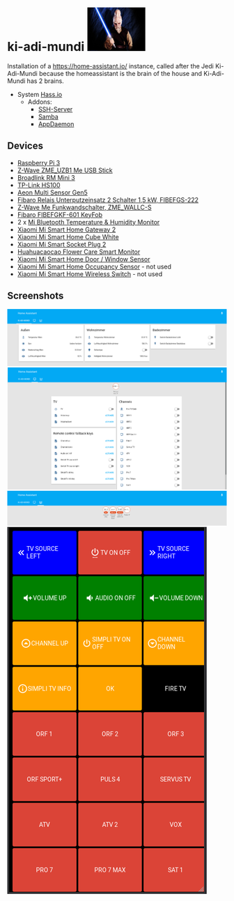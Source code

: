 # ki-adi-mundi <img src="https://github.com/masterwendu/ki-adi-mundi/blob/master/ki-adi-mundi.jpg?raw=true" height="100" alt="Ki-Adi-Mundi" />
Installation of a https://home-assistant.io/ instance, called after the Jedi Ki-Adi-Mundi because the homeassistant is the brain of the house and Ki-Adi-Mundi has 2 brains.

* System [Hass.io](https://home-assistant.io/blog/2017/07/25/introducing-hassio/)
  * Addons:
    * [SSH-Server](https://home-assistant.io/addons/ssh/)
    * [Samba](https://home-assistant.io/addons/samba/)
    * [AppDaemon](https://github.com/hassio-addons/addon-appdaemon3/)

## Devices
* [Raspberry Pi 3](https://www.amazon.de/gp/product/B01CD5VC92/ref=oh_aui_detailpage_o00_s00?ie=UTF8&psc=1)
* [Z-Wave ZME_UZB1 Me USB Stick](https://www.amazon.de/gp/product/B00QJEY6OC/ref=oh_aui_detailpage_o02_s00?ie=UTF8&psc=1)
* [Broadlink RM Mini 3](https://www.amazon.de/gp/product/B06WRXD8TV/ref=oh_aui_detailpage_o07_s00?ie=UTF8&psc=1)
* [TP-Link HS100](https://www.amazon.de/gp/product/B06W586CDZ/ref=oh_aui_detailpage_o07_s00?ie=UTF8&psc=1)
* [Aeon Multi Sensor Gen5](https://www.amazon.de/gp/product/B00UGAJMDK/ref=oh_aui_detailpage_o08_s00?ie=UTF8&psc=1)
* [Fibaro Relais Unterputzeinsatz 2 Schalter 1,5 kW, FIBEFGS-222](https://www.amazon.de/gp/product/B00WH0S8F0/ref=oh_aui_detailpage_o01_s00?ie=UTF8&psc=1)
* [Z-Wave Me Funkwandschalter, ZME_WALLC-S ](https://www.amazon.de/gp/product/B00PSR4B6Y/ref=oh_aui_detailpage_o01_s00?ie=UTF8&psc=1)
* [Fibaro FIBEFGKF-601 KeyFob](https://www.amazon.de/Fibaro-FIBEFGKF-601-KeyFob-SmartHome-Fernbedienung-Wei%C3%9F/dp/B01N193MHH/ref=sr_1_1?ie=UTF8&qid=1521282386&sr=8-1&keywords=fibaro+keyfob)
* 2 x [Mi Bluetooth Temperature & Humidity Monitor](https://www.xiaomistore.pk/mi-bluetooth-temperature-humidity-monitor.html)
* [Xiaomi Mi Smart Home Gateway 2](https://xiaomi-mi.com/mi-smart-home/xiaomi-mi-gateway-2/)
* [Xiaomi Mi Smart Home Cube White](https://xiaomi-mi.com/sockets-and-sensors/xiaomi-mi-smart-home-cube-white/)
* [Xiaomi Mi Smart Socket Plug 2](https://xiaomi-mi.com/sockets-and-sensors/xiaomi-mi-smart-socket-plug-2/)
* [Huahuacaocao Flower Care Smart Monitor](https://xiaomi-mi.com/sockets-and-sensors/xiaomi-huahuacaocao-flower-care-smart-monitor/)
* [Xiaomi Mi Smart Home Door / Window Sensor](https://xiaomi-mi.com/sockets-and-sensors/xiaomi-mi-door-window-sensors/)
* [Xiaomi Mi Smart Home Occupancy Sensor](https://xiaomi-mi.com/sockets-and-sensors/xiaomi-mi-occupancy-sensor/) - not used
* [Xiaomi Mi Smart Home Wireless Switch](https://xiaomi-mi.com/sockets-and-sensors/xiaomi-mi-wireless-switch/) - not used

## Screenshots
![default](https://github.com/masterwendu/ki-adi-mundi/raw/master/screenshots/screenshot_default.png)
![tv](https://github.com/masterwendu/ki-adi-mundi/raw/master/screenshots/screenshot_tv.png?raw=true)
![network](https://github.com/masterwendu/ki-adi-mundi/raw/master/screenshots/screenshot_network.png?raw=true)
![tv remote](https://github.com/masterwendu/ki-adi-mundi/raw/master/screenshots/screenshot_remote.png?raw=true)
